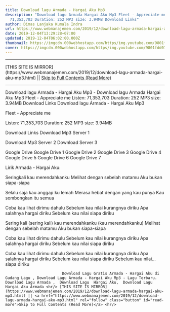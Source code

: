 ```yaml
---
title: Download lagu Armada - Hargai Aku Mp3
description: "Download lagu Armada Hargai Aku Mp3 Fleet - Appreciate me Listen:
  71,353,703 Duration: 252 MP3 size: 3.94MB Download Links"
author: Dimas Lanjaka Kumala Indra
url: https://www.webmanajemen.com/2019/12/download-lagu-armada-hargai-aku-mp3.html
date: 2019-12-04T13:29:28+07:00
updated: 2019-12-04T06:02:00.000Z
thumbnail: https://imgcdn.000webhostapp.com/https/img.youtube.com/9801fdd072de1759bd1b1f92a10b3095.jpeg
cover: https://imgcdn.000webhostapp.com/https/img.youtube.com/9801fdd072de1759bd1b1f92a10b3095.jpeg
---
```


<hr/> [THIS SITE IS MIRROR](https://www.webmanajemen.com/2019/12/download-lagu-armada-hargai-aku-mp3.html) || <a href="https://www.webmanajemen.com/2019/12/download-lagu-armada-hargai-aku-mp3.html" rel="follow" class="button" id="read-more">Skip to Full Contents (Read More)</a> <hr/> Download lagu Armada - Hargai Aku Mp3 - Download lagu Armada Hargai Aku Mp3 Fleet - Appreciate me Listen: 71,353,703 Duration: 252 MP3 size: 3.94MB Download Links Download lagu Armada - Hargai Aku Mp3

  Fleet - Appreciate me 

  Listen: 71,353,703 
  Duration: 252 
  MP3 size: 3.94MB 

  Download Links 
  Download Mp3 Server 1 

  Download Mp3 Server 2 
  Download Server 3 


  Google Drive   Google Drive 1 
  Google Drive 2 
  Google Drive 3 
  Google Drive 4 
  Google Drive 5 
  Google Drive 6 
  Google Drive 7 


                             
Lirik Armada - Hargai Aku:
                             
Seringkali kau merendahkanku
  Melihat dengan sebelah matamu
  Aku bukan siapa-siapa
  
  Selalu saja kau anggap ku lemah
  Merasa hebat dengan yang kau punya
  Kau sombongkan itu semua
  
  Coba kau lihat dirimu dahulu
  Sebelum kau nilai kurangnya diriku
  Apa salahnya hargai diriku
  Sebelum kau nilai siapa diriku
  
  Sering kali (sering kali) kau merendahkanku (kau merendahkanku)
  Melihat dengan sebelah matamu
  Aku bukan siapa-siapa
  
  Coba kau lihat dirimu dahulu
  Sebelum kau nilai kurangnya diriku
  Apa salahnya hargai diriku
  Sebelum kau nilai siapa diriku
  
  Coba kau lihat dirimu dahulu
  Sebelum kau nilai kurangnya diriku
  Apa salahnya hargai diriku
  Sebelum kau nilai siapa diriku
  Sebelum kau nilai… siapa diriku                                 
                                 
                             Download Lagu Gratis Armada - Hargai Aku di Gudang Lagu , Download Lagu Armada - Hargai Aku Mp3 - Lagu Terbaru.                                                         Download Lagu Armada ,  Download Lagu  Hargai Aku,  Download Lagu  Hargai Aku Armada <hr/> [THIS SITE IS MIRROR](https://www.webmanajemen.com/2019/12/download-lagu-armada-hargai-aku-mp3.html) || <a href="https://www.webmanajemen.com/2019/12/download-lagu-armada-hargai-aku-mp3.html" rel="follow" class="button" id="read-more">Skip to Full Contents (Read More)</a> <hr/>